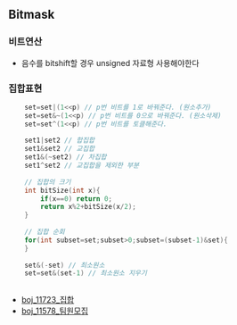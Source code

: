 ## Bitmask
### 비트연산
* 음수를 bitshift할 경우 unsigned 자료형 사용해야한다
### 집합표현
```c++
    set=set|(1<<p) // p번 비트를 1로 바꿔준다. (원소추가)
    set=set&~(1<<p) // p번 비트를 0으로 바꿔준다. (원소삭제)
    set=set^(1<<p) // p번 비트를 토클해준다.
    
    set1|set2 // 합집합
    set1&set2 // 교집합
    set1&(~set2) // 차집합
    set1^set2 // 교집합을 제외한 부분
    
    // 집합의 크기
    int bitSize(int x){
        if(x==0) return 0;
        return x%2+bitSize(x/2);
    }
    
    // 집합 순회
    for(int subset=set;subset>0;subset=(subset-1)&set){
    }
    
    set&(-set) // 최소원소
    set=set&(set-1) // 최소원소 지우기
 
```
* [boj_11723_집합](./bitmask/boj_11723.cpp)
* [boj_11578_팀원모집](./bitmask/boj_11578.cpp)





